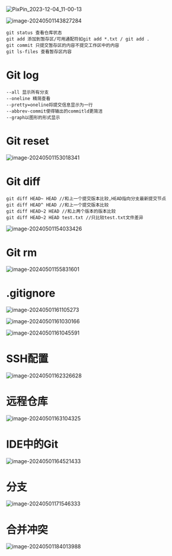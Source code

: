 ![PixPin_2023-12-04_11-00-13](https://raw.githubusercontent.com/iooiAsrr/picture/main/Typora/202403012047984.png)

![image-20240501143827284](https://raw.githubusercontent.com/iooiAsrr/picture/main/Typora/202405011438510.png)

```shell
git status 查看仓库状态
git add 添加到暂存区/可用通配符如git add *.txt / git add .
git commit 只提交暂存区的内容不提交工作区中的内容
git ls-files 查看暂存区内容
```

# Git log

```shell
--all 显示所有分支
--oneline 精简查看
--pretty=oneline将提交信息显示为一行
--abbrev-commit使得输出的commitld更简洁
--graph以图形的形式显示
```

# Git reset

![image-20240501153018341](https://raw.githubusercontent.com/iooiAsrr/picture/main/Typora/202405011530537.png)

# Git diff

```shell
git diff HEAD~ HEAD //和上一个提交版本比较,HEAD指向分支最新提交节点
git diff HEAD^ HEAD //和上一个提交版本比较
git diff HEAD~2 HEAD //和上两个版本的版本比较
git diff HEAD~2 HEAD test.txt //只比较test.txt文件差异
```

![image-20240501154033426](https://raw.githubusercontent.com/iooiAsrr/picture/main/Typora/202405011540639.png)

# Git rm

![image-20240501155831601](https://raw.githubusercontent.com/iooiAsrr/picture/main/Typora/202405011558789.png)

# .gitignore

![image-20240501161105273](https://raw.githubusercontent.com/iooiAsrr/picture/main/Typora/202405011611475.png)

![image-20240501161030166](https://raw.githubusercontent.com/iooiAsrr/picture/main/Typora/202405011610407.png)

![image-20240501161045591](https://raw.githubusercontent.com/iooiAsrr/picture/main/Typora/202405011610651.png)

# SSH配置

![image-20240501162326628](https://raw.githubusercontent.com/iooiAsrr/picture/main/Typora/202405011623777.png)

# 远程仓库

![image-20240501163104325](https://raw.githubusercontent.com/iooiAsrr/picture/main/Typora/202405011631502.png)

# IDE中的Git

![image-20240501164521433](https://raw.githubusercontent.com/iooiAsrr/picture/main/Typora/202405011645555.png)

# 分支

![image-20240501171546333](https://raw.githubusercontent.com/iooiAsrr/picture/main/Typora/202405011715541.png)

# 合并冲突

![image-20240501184013988](https://raw.githubusercontent.com/iooiAsrr/picture/main/Typora/202405011840157.png)







